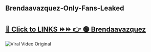 
 ## Brendaavazquez-Only-Fans-Leaked

# <h2><a href="https://clipsfans.com/Brendaavazquez&ref=git">🔗 Click to LINKS ⏩⏩ 👉 🟢 Brendaavazquez </a></h2>

<a href="https://clipsfans.com/Brendaavazquez&ref=git" rel="nofollow" data-target="animated-image.originalLink"><img src="https://i.ibb.co.com/xMMVF88/686577567.gif" alt="Viral Video Original" style="max-width: 100%; display: inline-block;" data-target="animated-image.originalImage"></a>
